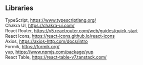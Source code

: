 ## Libraries

TypeScript, https://www.typescriptlang.org/ \
Chakra UI, https://chakra-ui.com/ \
React Router, https://v5.reactrouter.com/web/guides/quick-start \
React Icons, https://react-icons.github.io/react-icons \
Axios, https://axios-http.com/docs/intro \
Formik, https://formik.org/ \
yup, https://www.npmjs.com/package/yup \
React Table, https://react-table-v7.tanstack.com/